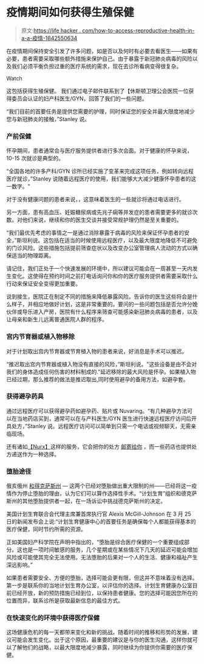 # 疫情期间如何获得生殖保健

> 原文:[https://life hacker . com/how-to-access-reproductive-health-in-a-a-疫情-1842550634](https://lifehacker.com/how-to-access-reproductive-healthcare-during-a-pandemic-1842550634)

在疫情期间保持安全引发了许多问题，如是否以及何时有必要去看医生——如果有必要，患者需要采取哪些额外措施来保护自己。由于暴露于新冠肺炎病毒的风险以及我们必须平衡负担过重的医疗系统的需求，现在去诊所看病变得很复杂。

Watch

这包括获得生殖保健。 我们通过电子邮件联系到了【休斯顿卫理公会医院一位获得委员会认证的妇产科医生/GYN，回答了我们的一些问题。

“我们目前的首要任务是提供您需要的护理，同时保证您的安全并最大限度地减少您与新冠肺炎的接触，”Stanley 说。

### 产前保健

怀孕期间，患者通常会与医疗服务提供者进行多次会面。对于健康的怀孕来说， 10-15 次就诊是典型的。

“全国各地的许多产科/GYN 诊所已经实施了变革来完成这项任务，例如转向远程医疗就诊，”Stanley 说随着远程医疗的使用，我们能够大大减少健康怀孕患者的这一数字。"

对于没有健康问题的患者来说，，这意味着医生的一些就诊将通过电话进行。

另一方面，患有高血压、妊娠糖尿病或先兆子痫等并发症的患者需要更多的就诊次数。对他们来说，继续和你的医生交谈并接受常规护理仍然是至关重要的。

“我们最优先考虑的事情之一是通过消除暴露于病毒的风险来保证怀孕患者的安全，”斯坦利说。这包括在适当的时候使用远程医疗，以及最大限度地降低不可避免的门诊风险。这些措施包括提前筛查症状以及改变办公室管理病人流动的方式以确保适当的物理距离。

请记住，我们正处于一个快速发展的环境中，所以建议可能会在一周甚至一天内发生变化。这使得在预约时间之前打电话询问你和你的医疗服务提供者需要采取什么行动来保证安全变得更加重要。

说到接生，医院正在制定不同的措施来降低暴露风险。告诉你的医生这些将会是什么样子，并相应地做好计划，这是非常重要的。要问的一些问题包括是否允许分娩伙伴或导乐进入产房，医院有什么程序来筛查可能感染新冠肺炎病毒的患者，以及让母亲和新生儿远离普通医院人群的程序。

### 宫内节育器或植入物移除

对于计划取出宫内节育器或节育植入物的患者来说，好消息是手术可以推迟。

“推迟取出宫内节育器或植入物没有直接的风险，”斯坦利说。"这些设备是由不会对我们的身体造成任何伤害的材料制成的."延迟移除的最大风险是怀孕。如果植入物已经过期，那么推荐的做法是推迟取出,同时使用避孕的备用方法，如避孕套。

### 获得避孕药具

通过远程医疗可以获得避孕药如避孕药、贴片或 Nuvaring。“有几种避孕方法可以在当地药店买到，通常可以在与产科医生/GYN 医生进行快速远程医疗访问后开具处方，”Stanley 说。远程医疗访问可以简单到只需一个电话或视频聊天，无需亲临现场。

还有诸如[【Nurx】](https://www.mobihealthnews.com/news/north-america/secret-shoppers-find-telemedicine-dispenses-birth-control-appropriately)这样的服务，它会把你的处方 [邮寄给你](https://lifehacker.com/these-online-services-offer-birth-control-without-visit-1790510793) ，而一些药店也提供处方递送作为一种选择。

### 堕胎途径

俄亥俄州 [和得克萨斯州](https://www.hrw.org/news/2020/03/24/ohio-texas-use-covid-19-stop-abortions) — 这两个已经对堕胎做出重大限制的州——已经将这一疫情作为停止堕胎的理由，认为它们可以算作选择性手术。“计划生育”组织和德克萨斯州的其他堕胎提供者一起，在一场诉讼中挑战德克萨斯州的决定。

美国计划生育联合会代理主席兼首席执行官 Alexis McGill-Johnson 在 3 月 25 日的新闻发布会上说:“计划生育健康中心的首要任务是确保每个人都能获得基本的医疗保健，同时节约所需的资源。

正如美国妇产科学院在声明中指出的，“堕胎是综合医疗保健的一个重要组成部分。这也是一项时间敏感的服务，几个星期或在某些情况下几天的延迟可能会增加风险或可能使其完全无法使用。无法堕胎的后果对一个人的生活、健康和福祉产生深远影响。”

如果患者需要安全、方便的堕胎，选择可能会更有限，但这并不意味着没有选择。第一步是联系你的当地计划生育办公室，以评估你的选择。计划生育健康办公室目前已经开放，新的预防措施已经到位，以保持患者健康。您的选择可能因您所在的位置而异，联系诊所是获取最新信息的最佳方式。

### 在快速变化的环境中获得医疗保健

这场健康危机的每一天都带来变化和新的挑战。随着时间的推移和形势的发展，建议可能会发生变化。出于这个原因，最重要的建议是与你的医生沟通，这样你就可以了解他们的战略，以最大限度地减少暴露，同时继续为你提供你需要的医疗保健。